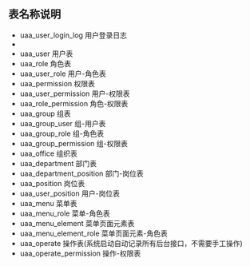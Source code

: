 ## 表名称说明

* uaa_user_login_log 用户登录日志
*
* uaa_user 用户表
* uaa_role 角色表
* uaa_user_role 用户-角色表
* uaa_permission 权限表
* uaa_user_permission 用户-权限表
* uaa_role_permission 角色-权限表
* uaa_group 组表
* uaa_group_user 组-用户表
* uaa_group_role 组-角色表
* uaa_group_permission 组-权限表
* uaa_office 组织表
* uaa_department 部门表
* uaa_department_position 部门-岗位表
* uaa_position 岗位表
* uaa_user_position 用户-岗位表
* uaa_menu 菜单表
* uaa_menu_role 菜单-角色表
* uaa_menu_element 菜单页面元素表
* uaa_menu_element_role 菜单页面元素-角色表
* uaa_operate 操作表(系统启动自动记录所有后台接口，不需要手工操作)
* uaa_operate_permission 操作-权限表